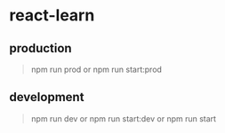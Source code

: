 # react-learn

## production

> npm run prod or npm run start:prod

## development

> npm run dev or npm run start:dev or npm run start
